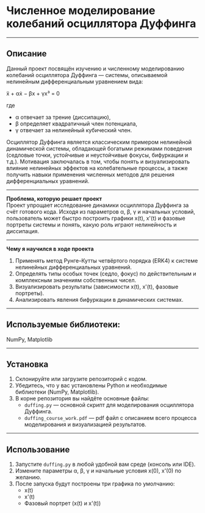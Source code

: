 # Численное моделирование колебаний осциллятора Дуффинга

--- 

## Описание

Данный проект посвящён изучению и численному моделированию колебаний осциллятора Дуффинга — системы, описываемой нелинейным дифференциальным уравнением вида:

  
ẍ + αẋ − βx + γx³ = 0  

где  
- α отвечает за трение (диссипацию),  
- β определяет квадратичный член потенциала,  
- γ отвечает за нелинейный кубический член.  

Осциллятор Дуффинга является классическим примером нелинейной динамической системы, обладающей богатыми режимами поведения (седловые точки, устойчивые и неустойчивые фокусы, бифуркации и т.д.). Мотивация заключалась в том, чтобы понять и визуализировать влияние нелинейных эффектов на колебательные процессы, а также получить навыки применения численных методов для решения дифференциальных уравнений.

---

**Проблема, которую решает проект**  
Проект упрощает исследование динамики осциллятора Дуффинга за счёт готового кода. Исходя из параметров α, β, γ и начальных условий, пользователь может быстро построить графики x(t), x'(t) и фазовые портреты системы и понять, какую роль играют нелинейность и диссипация.

---

**Чему я научился в ходе проекта**  
1. Применять метод Рунге–Кутты четвёртого порядка (ERK4) к системе нелинейных дифференциальных уравнений.  
2. Определять типы особых точек (седло, фокус) по действительным и комплексным значениям собственных чисел.  
3. Визуализировать результаты (зависимости x(t), x'(t), фазовые портреты).  
4. Анализировать явления бифуркации в динамических системах.

---

## Используемые библиотеки: 
NumPy, Matplotlib

---

## Установка

1. Склонируйте или загрузите репозиторий с кодом.  
2. Убедитесь, что у вас установлены Python и необходимые библиотеки (NumPy, Matplotlib).  
3. В корне репозитория вы найдёте основные файлы:
   - `duffing.py` — основной скрипт для моделирования осциллятора Дуффинга.  
   - `duffing_course_work.pdf` — pdf файл с описанием всего процесса моделирования и визуализацией результатов.

---

## Использование

1. Запустите `duffing.py` в любой удобной вам среде (консоль или IDE).  
2. Измените параметры α, β, γ и начальные условия x(0), x'(0) по желанию.  
3. После запуска будут построены три графика по умолчанию:  
   - x(t)  
   - x'(t)  
   - Фазовый портрет (x(t) и x'(t))

